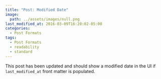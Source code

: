```yaml
---
title: "Post: Modified Date"
image:
  path: ../assets/images/null.png
last_modified_at: 2016-03-09T16:20:02-05:00
categories:
  - Post Formats
tags:
  - Post Formats
  - readability
  - standard
---
```


This post has been updated and should show a modified date in the UI if `last_modified_at` front matter is populated.
